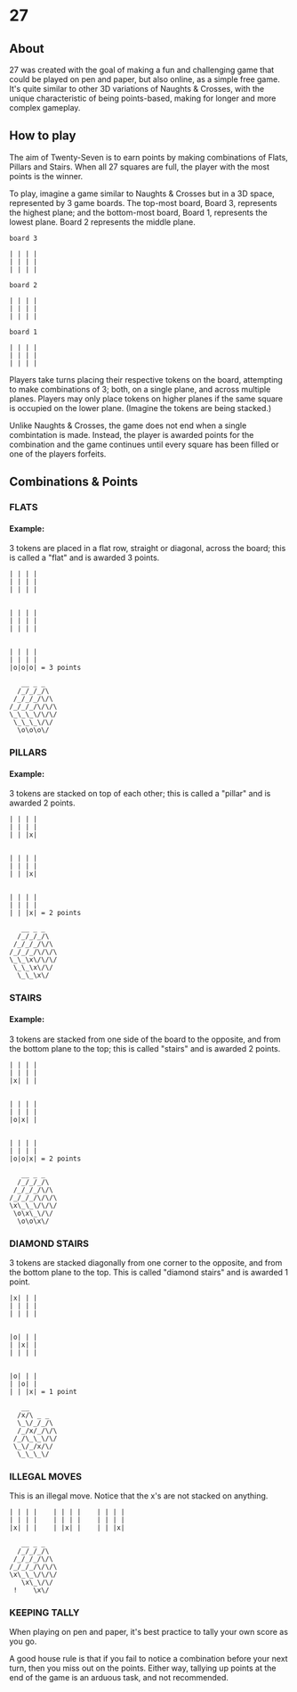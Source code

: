 # 27

## About

27 was created with the goal of making a fun and challenging game that could be played on pen and paper,
but also online, as a simple free game. It's quite similar to other 3D variations of Naughts & Crosses, with
the unique characteristic of being points-based, making for longer and more complex gameplay.

## How to play

The aim of Twenty-Seven is to earn points by making combinations of Flats, Pillars and Stairs. When all 27 squares
are full, the player with the most points is the winner.

To play, imagine a game similar to Naughts & Crosses but in a 3D space, represented by 3 game boards.
The top-most board, Board 3, represents the highest plane; and the bottom-most board, Board 1, represents the lowest plane.
Board 2 represents the middle plane.

```
board 3

| | | |
| | | |
| | | |

board 2

| | | |
| | | |
| | | |

board 1

| | | |
| | | |
| | | |
```
Players take turns placing their respective tokens on the board, attempting to make combinations of 3; both, on a single plane, and across 
multiple planes. Players may only place tokens on higher planes if the same square is occupied on the lower plane.
(Imagine the tokens are being stacked.)

Unlike Naughts & Crosses, the game does not end when a single combintation is made. Instead, the player is awarded points for the combination
and the game continues until every square has been filled or one of the players forfeits.

## Combinations & Points

### FLATS

#### Example:
3 tokens are placed in a flat row, straight or diagonal, across the board; this is called
a "flat" and is awarded 3 points.

```
| | | |
| | | |
| | | |


| | | |
| | | |
| | | |


| | | |
| | | |
|o|o|o| = 3 points

   __ _ _
  /_/_/_/\
 /_/_/_/\/\
/_/_/_/\/\/\
\_\_\_\/\/\/
 \_\_\_\/\/
  \o\o\o\/

```

### PILLARS

#### Example:
3 tokens are stacked on top of each other; this is called a "pillar" and is 
awarded 2 points.

```
| | | |
| | | |
| | |x|


| | | |
| | | |
| | |x|


| | | |
| | | |
| | |x| = 2 points

   __ _ _
  /_/_/_/\
 /_/_/_/\/\
/_/_/_/\/\/\
\_\_\x\/\/\/
 \_\_\x\/\/
  \_\_\x\/

```

### STAIRS

#### Example:
3 tokens are stacked from one side of the board to the opposite, and from 
the bottom plane to the top; this is called "stairs" and is awarded 2 points. 


```
| | | |
| | | |
|x| | |


| | | |
| | | |
|o|x| |


| | | |
| | | |
|o|o|x| = 2 points       
     
   __ _ _
  /_/_/_/\
 /_/_/_/\/\
/_/_/_/\/\/\
\x\_\_\/\/\/
 \o\x\_\/\/
  \o\o\x\/

```

### DIAMOND STAIRS

3 tokens are stacked diagonally from one corner to the opposite, and from the 
bottom plane to the top. This is called "diamond stairs" and is awarded 1 point.


```
|x| | |
| | | |
| | | |


|o| | |
| |x| |
| | | |


|o| | |
| |o| |
| | |x| = 1 point

   __ 
  /x/\ _ _
  \_\/_/_/\
  /_/x/_/\/\
 /_/\_\_\/\/
 \_\/_/x/\/
  \_\_\_\/

```

### ILLEGAL MOVES


This is an illegal move. Notice that the x's are not stacked on anything.

```
| | | |    | | | |    | | | |
| | | |    | | | |    | | | |
|x| | |    | |x| |    | | |x|
  
   __ _ _
  /_/_/_/\
 /_/_/_/\/\
/_/_/_/\/\/\
\x\_\_\/\/\/
   \x\_\/\/
 !    \x\/

```


### KEEPING TALLY

When playing on pen and paper, it's best practice to tally your own score
as you go. 

A good house rule is that if you fail to notice a combination before your next turn, 
then you miss out on the points. Either way, tallying up points at the end of 
the game is an arduous task, and not recommended.

